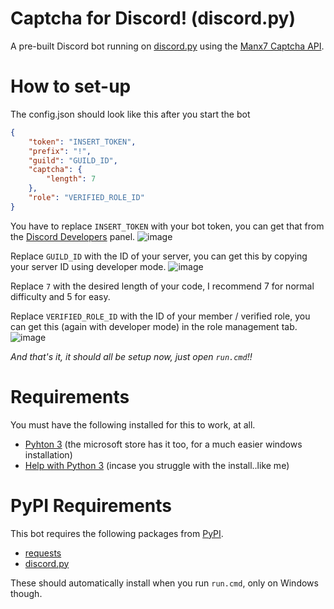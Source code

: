 # Captcha for Discord! (discord.py)
A pre-built Discord bot running on [discord.py](https://discordpy.readthedocs.io/en/stable) using the [Manx7 Captcha API](https://captcha.manx7.net).

# How to set-up
The config.json should look like this after you start the bot
```json
{
    "token": "INSERT_TOKEN",
    "prefix": "!",
    "guild": "GUILD_ID",
    "captcha": {
        "length": 7
    },
    "role": "VERIFIED_ROLE_ID"
}
```
You have to replace `INSERT_TOKEN` with your bot token, you can get that from the [Discord Developers](https://discord.com/developers/applications) panel.
![image](https://user-images.githubusercontent.com/28667267/123458606-3a5d7e00-d5b3-11eb-948b-e4db5ef0679d.png)

Replace `GUILD_ID` with the ID of your server, you can get this by copying your server ID using developer mode.
![image](https://user-images.githubusercontent.com/28667267/123458898-91635300-d5b3-11eb-8bed-f54928f5cf45.png)

Replace `7` with the desired length of your code, I recommend 7 for normal difficulty and 5 for easy.

Replace `VERIFIED_ROLE_ID` with the ID of your member / verified role, you can get this (again with developer mode) in the role management tab.
![image](https://user-images.githubusercontent.com/28667267/123459282-13ec1280-d5b4-11eb-8c48-d7be51bd686c.png)

_And that's it, it should all be setup now, just open `run.cmd`!!_

# Requirements
You must have the following installed for this to work, at all.
 - [Pyhton 3](https://www.python.org/downloads/) (the microsoft store has it too, for a much easier windows installation)
 - [Help with Python 3](https://realpython.com/installing-python/) (incase you struggle with the install..like me)

# PyPI Requirements
This bot requires the following packages from [PyPI](https://pypi.org/).
 - [requests](https://pypi.org/project/requests/)
 - [discord.py](https://pypi.org/project/discord.py/)

These should automatically install when you run `run.cmd`, only on Windows though.
